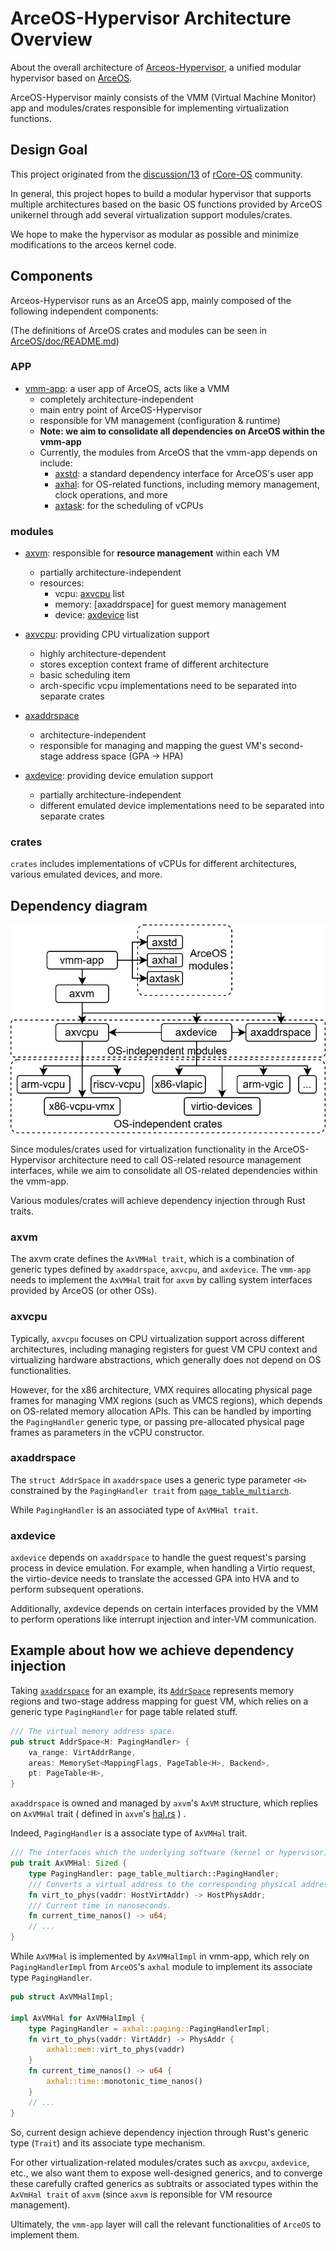 # ArceOS-Hypervisor Architecture Overview

About the overall architecture of [Arceos-Hypervisor](https://github.com/arceos-hypervisor/), 
a unified modular hypervisor based on [ArceOS](https://github.com/arceos-org/arceos).

ArceOS-Hypervisor mainly consists of the VMM (Virtual Machine Monitor) app and modules/crates responsible for implementing virtualization functions.

## Design Goal

This project originated from the [discussion/13](https://github.com/orgs/rcore-os/discussions/13) of [rCore-OS](https://github.com/rcore-os) community.

In general, this project hopes to build a modular hypervisor that supports multiple architectures based on the basic OS functions provided by ArceOS unikernel through add several virtualization support modules/crates.

We hope to make the hypervisor as modular as possible and minimize modifications to the arceos kernel code.

## Components

Arceos-Hypervisor runs as an ArceOS app, mainly composed of the following independent components:

(The definitions of ArceOS crates and modules can be seen in [ArceOS/doc/README.md](https://github.com/arceos-org/arceos/blob/main/doc/README.md))

### APP

* [vmm-app](https://github.com/arceos-hypervisor/arceos-umhv/tree/master/arceos-vmm): a user app of ArceOS, acts like a VMM
    * completely architecture-independent
	* main entry point of ArceOS-Hypervisor
    * responsible for VM management (configuration & runtime)
	* **Note: we aim to consolidate all dependencies on ArceOS within the vmm-app**
	* Currently, the modules from ArceOS that the vmm-app depends on include:
		* [axstd](https://github.com/arceos-hypervisor/arceos/tree/vmm/ulib/axstd): a standard dependency interface for ArceOS's user app
		* [axhal](https://github.com/arceos-hypervisor/arceos/tree/vmm/modules/axhal): for OS-related functions, including memory management, clock operations, and more
		* [axtask](https://github.com/arceos-org/arceos/tree/monolithic/modules/axtask): for the scheduling of vCPUs

### modules

* [axvm](https://github.com/arceos-hypervisor/arceos-umhv/tree/master/crates/axvm): responsible for **resource management** within each VM
    * partially architecture-independent
    * resources:
        * vcpu: [axvcpu](https://github.com/arceos-hypervisor/axvcpu) list
        * memory: [axaddrspace] for guest memory management
        * device: [axdevice](https://github.com/arceos-hypervisor/axdevice) list

* [axvcpu](https://github.com/arceos-hypervisor/axvcpu): providing CPU virtualization support
    * highly architecture-dependent
    * stores exception context frame of different architecture
    * basic scheduling item
	* arch-specific vcpu implementations need to be separated into separate crates

* [axaddrspace](https://github.com/arceos-hypervisor/axaddrspace)
	* architecture-independent
	* responsible for managing and mapping the guest VM's second-stage address space (GPA -> HPA)

* [axdevice](https://github.com/arceos-hypervisor/axdevice): providing device emulation support
    * partially architecture-independent
    * different emulated device implementations need to be separated into separate crates

### crates

`crates` includes implementations of vCPUs for different architectures, various emulated devices, and more.

## Dependency diagram

![](figures/arceos-hv-architecture.svg)

Since modules/crates used for virtualization functionality in the ArceOS-Hypervisor architecture need to call OS-related resource management interfaces, while we aim to consolidate all OS-related dependencies within the vmm-app. 

Various modules/crates will achieve dependency injection through Rust traits.

### axvm

The axvm crate defines the `AxVMHal trait`, which is a combination of generic types defined by `axaddrspace`, `axvcpu`, and `axdevice`. The `vmm-app` needs to implement the `AxVMHal` trait for `axvm` by calling system interfaces provided by ArceOS (or other OSs).


### axvcpu

Typically, `axvcpu` focuses on CPU virtualization support across different architectures, including managing registers for guest VM CPU context and virtualizing hardware abstractions, which generally does not depend on OS functionalities.

However, for the x86 architecture, VMX requires allocating physical page frames for managing VMX regions (such as VMCS regions), which depends on OS-related memory allocation APIs. 
This can be handled by importing the `PagingHandler` generic type, or passing pre-allocated physical page frames as parameters in the vCPU constructor.

### axaddrspace

The `struct AddrSpace` in `axaddrspace` uses a generic type parameter `<H>` constrained by the `PagingHandler trait` from [`page_table_multiarch`](https://crates.io/crates/page_table_multiarch).

While `PagingHandler` is an associated type of `AxVMHal trait`.

### axdevice

`axdevice` depends on `axaddrspace` to handle the guest request's parsing process in device emulation. 
For example, when handling a Virtio request, the virtio-device needs to translate the accessed GPA into HVA and to perform subsequent operations.

Additionally, axdevice depends on certain interfaces provided by the VMM to perform operations like interrupt injection and inter-VM communication.

## Example about how we achieve dependency injection

Taking [`axaddrspace`](https://github.com/arceos-hypervisor/axaddrspace) for an example, its [`AddrSpace`](https://github.com/arceos-hypervisor/axaddrspace/blob/d377e5aa4eb06afa50a3a901ec3239559be1eb51/src/address_space.rs#L16C12-L16C21) represents memory regions and two-stage address mapping for guest VM, which relies on a generic type `PagingHandler` for page table related stuff.

```Rust
/// The virtual memory address space.
pub struct AddrSpace<H: PagingHandler> {
    va_range: VirtAddrRange,
    areas: MemorySet<MappingFlags, PageTable<H>, Backend>,
    pt: PageTable<H>,
}
```

`axaddrspace` is owned and managed by `axvm`'s `AxVM` structure, which replies on `AxVMHal` trait ( defined in `axvm`'s [hal.rs](https://github.com/arceos-hypervisor/arceos-umhv/blob/master/crates/axvm/src/hal.rs) ) .

Indeed, `PagingHandler` is a associate type of `AxVMHal` trait.

```Rust
/// The interfaces which the underlying software (kernel or hypervisor) must implement.
pub trait AxVMHal: Sized {
    type PagingHandler: page_table_multiarch::PagingHandler;
    /// Converts a virtual address to the corresponding physical address.
    fn virt_to_phys(vaddr: HostVirtAddr) -> HostPhysAddr;
    /// Current time in nanoseconds.
    fn current_time_nanos() -> u64;
	// ...
}
```

While `AxVMHal` is implemented by `AxVMHalImpl` in vmm-app, which rely on `PagingHandlerImpl` from `ArceOS`'s `axhal` module to implement its associate type `PagingHandler`.

```Rust
pub struct AxVMHalImpl;

impl AxVMHal for AxVMHalImpl {
    type PagingHandler = axhal::paging::PagingHandlerImpl;
    fn virt_to_phys(vaddr: VirtAddr) -> PhysAddr {
        axhal::mem::virt_to_phys(vaddr)
    }
    fn current_time_nanos() -> u64 {
        axhal::time::monotonic_time_nanos()
    }
	// ...
}
```

So, current design achieve dependency injection through Rust's generic type (`Trait`) and its associate type mechanism.

For other virtualization-related modules/crates such as `axvcpu`, `axdevice`, etc., 
we also want them to expose well-designed generics, and to converge these carefully crafted generics as subtraits or associated types within the `AxVmHal trait` of `axvm` (since `axvm` is reponsible for VM resource management). 

Ultimately, the `vmm-app` layer will call the relevant functionalities of `ArceOS` to implement them.
